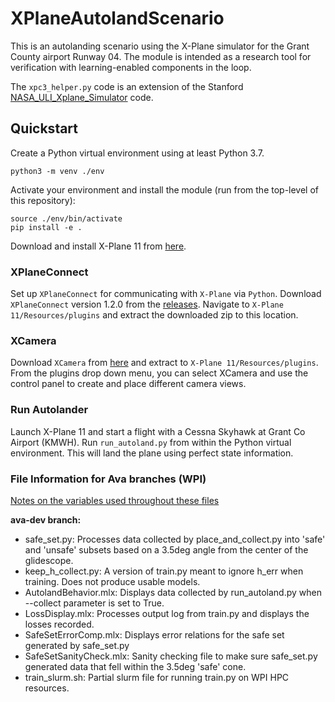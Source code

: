 # XPlaneAutolandScenario
This is an autolanding scenario using the X-Plane simulator for the Grant County airport Runway 04.
The module is intended as a research tool for verification with learning-enabled components in the loop.

The `xpc3_helper.py` code is an extension of the Stanford [NASA_ULI_Xplane_Simulator](https://github.com/StanfordASL/NASA_ULI_Xplane_Simulator/tree/sim_v2/src) code.

## Quickstart
Create a Python virtual environment using at least Python 3.7.
```
python3 -m venv ./env
```
Activate your environment and install the module (run from the top-level of this repository):
```
source ./env/bin/activate
pip install -e .
```

Download and install X-Plane 11 from [here](https://www.x-plane.com/desktop/try-it/older/).

### XPlaneConnect
Set up `XPlaneConnect` for communicating with `X-Plane` via `Python`.
Download `XPlaneConnect` version 1.2.0 from the [releases](https://github.com/nasa/XPlaneConnect/releases).
Navigate to `X-Plane 11/Resources/plugins` and extract the downloaded zip to this location.

### XCamera
Download `XCamera` from [here](https://stickandrudderstudios.com/x-camera/download-x-camera/) and extract to `X-Plane 11/Resources/plugins`.
From the plugins drop down menu, you can select XCamera and use the control panel to create and place different camera views.

### Run Autolander

Launch X-Plane 11 and start a flight with a Cessna Skyhawk at Grant Co Airport (KMWH).
Run `run_autoland.py` from within the Python virtual environment. This will land the plane using perfect state information.

### File Information for Ava branches (WPI)

[Notes on the variables used throughout these files](https://www.overleaf.com/read/scbkxkjcdmjm#5af6f2)

**ava-dev branch:**
- safe_set.py: Processes data collected by place_and_collect.py into 'safe' and 'unsafe' subsets based on a 3.5deg angle from the center of the glidescope.
- keep_h_collect.py: A version of train.py meant to ignore h_err when training. Does not produce usable models. 
- AutolandBehavior.mlx: Displays data collected by run_autoland.py when --collect parameter is set to True.
- LossDisplay.mlx: Processes output log from train.py and displays the losses recorded.
- SafeSetErrorComp.mlx: Displays error relations for the safe set generated by safe_set.py
- SafeSetSanityCheck.mlx: Sanity checking file to make sure safe_set.py generated data that fell within the 3.5deg 'safe' cone.
- train_slurm.sh: Partial slurm file for running train.py on WPI HPC resources. 
